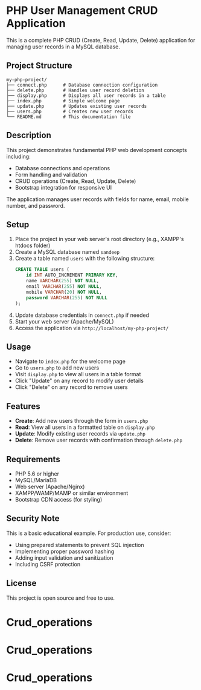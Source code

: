 # PHP User Management CRUD Application

This is a complete PHP CRUD (Create, Read, Update, Delete) application for managing user records in a MySQL database.

## Project Structure

```
my-php-project/
├── connect.php      # Database connection configuration
├── delete.php       # Handles user record deletion
├── display.php      # Displays all user records in a table
├── index.php        # Simple welcome page
├── update.php       # Updates existing user records
├── users.php        # Creates new user records
└── README.md        # This documentation file
```

## Description

This project demonstrates fundamental PHP web development concepts including:
- Database connections and operations
- Form handling and validation
- CRUD operations (Create, Read, Update, Delete)
- Bootstrap integration for responsive UI

The application manages user records with fields for name, email, mobile number, and password.

## Setup

1. Place the project in your web server's root directory (e.g., XAMPP's htdocs folder)
2. Create a MySQL database named `sandeep`
3. Create a table named `users` with the following structure:
   ```sql
   CREATE TABLE users (
       id INT AUTO_INCREMENT PRIMARY KEY,
       name VARCHAR(255) NOT NULL,
       email VARCHAR(255) NOT NULL,
       mobile VARCHAR(20) NOT NULL,
       password VARCHAR(255) NOT NULL
   );
   ```
4. Update database credentials in `connect.php` if needed
5. Start your web server (Apache/MySQL)
6. Access the application via `http://localhost/my-php-project/`

## Usage

- Navigate to `index.php` for the welcome page
- Go to `users.php` to add new users
- Visit `display.php` to view all users in a table format
- Click "Update" on any record to modify user details
- Click "Delete" on any record to remove users

## Features

- **Create**: Add new users through the form in `users.php`
- **Read**: View all users in a formatted table on `display.php`
- **Update**: Modify existing user records via `update.php`
- **Delete**: Remove user records with confirmation through `delete.php`

## Requirements

- PHP 5.6 or higher
- MySQL/MariaDB
- Web server (Apache/Nginx)
- XAMPP/WAMP/MAMP or similar environment
- Bootstrap CDN access (for styling)

## Security Note

This is a basic educational example. For production use, consider:
- Using prepared statements to prevent SQL injection
- Implementing proper password hashing
- Adding input validation and sanitization
- Including CSRF protection

## License

This project is open source and free to use.
# Crud_operations
# Crud_operations
# Crud_operations
